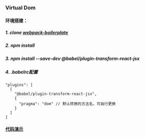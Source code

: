 ### Virtual Dom
#### 环境搭建：
##### 1. clone [webpack-boilerplate](https://github.com/cvgellhorn/webpack-boilerplate)
##### 2. npm install
##### 3. npm install --save-dev @babel/plugin-transform-react-jsx
##### 4. .babelrc配置
```
"plugins": [
  [
    "@babel/plugin-transform-react-jsx",
    {
      "pragma": "dom" // 默认转换的方法名，可自行更换
    }
  ]
]
```
#### [代码演示](./app/index.js)